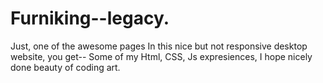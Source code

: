 # Furniking--legacy.
Just, one of the awesome pages
In this nice but not responsive desktop website, you get--
Some of my Html, CSS, Js expresiences,
I hope nicely done beauty of coding art.
